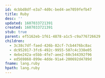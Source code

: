 ```yaml
---
id: 4cbbd8df-e3a7-4d0c-bed4-ae7059fefb47
title: Ruby
desc: ''
updated: 1607033721391
created: 1607033721391
stub: true
parent: ef5162eb-1f61-4878-a1c5-c9a776726629
children:
  - 3c38c7df-faed-426b-82cf-7cb4476bc8ac
  - dc952017-3fc6-492c-9955-507c4c338e05
  - 4ebe242a-e5bb-4fe7-aee2-60c544392f96
  - ed569868-899e-4dde-91a4-200692d4789d
fname: lang.ruby
hpath: lang.ruby
---
```



